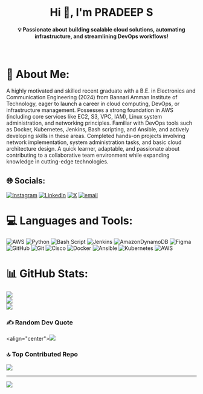 **<h1 align="center">Hi 👋, I'm PRADEEP S</h1>**
**<h4 align="center">💡 Passionate about building scalable cloud solutions, automating infrastructure, and streamlining DevOps workflows!</h4>**
<br>


# 💫 About Me:
A highly motivated and skilled recent graduate with a B.E. in Electronics and Communication Engineering (2024) from Bannari Amman Institute of Technology, eager to launch a career in cloud computing, DevOps, or infrastructure management.  Possesses a strong foundation in AWS (including core services like EC2, S3, VPC, IAM), Linux system administration, and networking principles.  Familiar with DevOps tools such as Docker, Kubernetes, Jenkins, Bash scripting, and Ansible, and actively developing skills in these areas.  Completed hands-on projects involving network implementation, system administration tasks, and basic cloud architecture design.  A quick learner, adaptable, and passionate about contributing to a collaborative team environment while expanding knowledge in cutting-edge technologies.


## 🌐 Socials:
[![Instagram](https://img.shields.io/badge/Instagram-%23E4405F.svg?logo=Instagram&logoColor=white)](https://instagram.com/https://www.instagram.com/__pradeep_s_7?igsh=MWJrb3Ftd3hybjNmZw==) [![LinkedIn](https://img.shields.io/badge/LinkedIn-%230077B5.svg?logo=linkedin&logoColor=white)](https://linkedin.com/in/https://www.linkedin.com/in/pradeep-s-119902245/)  [![X](https://img.shields.io/badge/X-black.svg?logo=X&logoColor=white)](https://x.com/https://x.com/SPRADEEP98424?t=ic2FzBDubR_ocFzM7Vk2IQ&s=09) [![email](https://img.shields.io/badge/Email-D14836?logo=gmail&logoColor=white)](mailto:sureshpradeep.93454@gmail.com) 

# 💻 Languages and Tools:
![AWS](https://img.shields.io/badge/AWS-%23FF9900.svg?style=for-the-badge&logo=amazon-aws&logoColor=white) ![Python](https://img.shields.io/badge/python-3670A0?style=for-the-badge&logo=python&logoColor=ffdd54) ![Bash Script](https://img.shields.io/badge/bash_script-%23121011.svg?style=for-the-badge&logo=gnu-bash&logoColor=white) ![Jenkins](https://img.shields.io/badge/jenkins-%232C5263.svg?style=for-the-badge&logo=jenkins&logoColor=white) ![AmazonDynamoDB](https://img.shields.io/badge/Amazon%20DynamoDB-4053D6?style=for-the-badge&logo=Amazon%20DynamoDB&logoColor=white) ![Figma](https://img.shields.io/badge/figma-%23F24E1E.svg?style=for-the-badge&logo=figma&logoColor=white) ![GitHub](https://img.shields.io/badge/github-%23121011.svg?style=for-the-badge&logo=github&logoColor=white) ![Git](https://img.shields.io/badge/git-%23F05033.svg?style=for-the-badge&logo=git&logoColor=white) ![Cisco](https://img.shields.io/badge/cisco-%23049fd9.svg?style=for-the-badge&logo=cisco&logoColor=black) ![Docker](https://img.shields.io/badge/docker-%230db7ed.svg?style=for-the-badge&logo=docker&logoColor=white) ![Ansible](https://img.shields.io/badge/ansible-%231A1918.svg?style=for-the-badge&logo=ansible&logoColor=white) ![Kubernetes](https://img.shields.io/badge/kubernetes-%23326ce5.svg?style=for-the-badge&logo=kubernetes&logoColor=white) ![AWS](https://img.shields.io/badge/AWS-%23FF9900.svg?style=for-the-badge&logo=amazon-aws&logoColor=white)
# 📊 GitHub Stats:
![](https://github-readme-stats.vercel.app/api?username=pradeep1803&theme=dark&hide_border=false&include_all_commits=false&count_private=false)<br/>
![](https://github-readme-streak-stats.herokuapp.com/?user=pradeep1803&theme=dark&hide_border=false)<br/>
![](https://github-readme-stats.vercel.app/api/top-langs/?username=pradeep1803&theme=dark&hide_border=false&include_all_commits=false&count_private=false&layout=compact)


### ✍️ Random Dev Quote
<align="center">![](https://quotes-github-readme.vercel.app/api?type=horizontal&theme=merko)

### 🔝 Top Contributed Repo
![](https://github-contributor-stats.vercel.app/api?username=pradeep1803&limit=5&theme=dark&combine_all_yearly_contributions=true)

---
[![](https://visitcount.itsvg.in/api?id=pradeep1803&icon=0&color=0)](https://visitcount.itsvg.in)

<!-- Proudly created with GPRM ( https://gprm.itsvg.in ) -->

